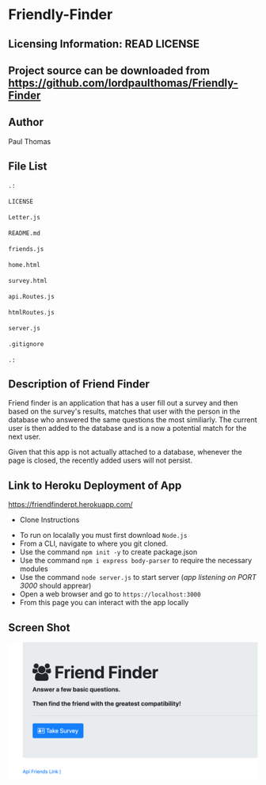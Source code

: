 # Friendly-Finder

Licensing Information: READ LICENSE
---
Project source can be downloaded from https://github.com/lordpaulthomas/Friendly-Finder
----
Author
-----------
Paul Thomas

File List
---------
```
.:

LICENSE

Letter.js

README.md

friends.js

home.html

survey.html

api.Routes.js

htmlRoutes.js

server.js

.gitignore

.:
```

Description of Friend Finder
------------------------------
Friend finder is an application that has a user fill out a survey and then based
on the survey's results, matches that user with the person in the database who
answered the same questions the most similiarly.
The current user is then added to the database and is a now a potential match for the
next user.  

Given that this app is not actually attached to a database, whenever the page is
closed, the recently added users will not persist.


Link to Heroku Deployment of App
----------------------
https://friendfinderpt.herokuapp.com/


* Clone Instructions

- To run on localally you must first download `Node.js`
- From a CLI, navigate to where you git cloned.
- Use the command `npm init -y` to create package.json
- Use the command `npm i express body-parser` to require the necessary modules
- Use the command `node server.js` to start server (_app listening on PORT 3000_ should apprear)
- Open a web browser and go to `https://localhost:3000`
- From this page you can interact with the app locally

Screen Shot
---------
![database](./images/screenShot.png)
